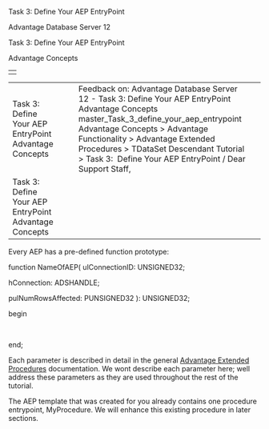 Task 3: Define Your AEP EntryPoint




Advantage Database Server 12  

Task 3: Define Your AEP EntryPoint

Advantage Concepts

|  |
| --- |
|  |

|  |  |  |  |  |
| --- | --- | --- | --- | --- |
| Task 3: Define Your AEP EntryPoint  Advantage Concepts |  |  | Feedback on: Advantage Database Server 12 - Task 3: Define Your AEP EntryPoint Advantage Concepts master\_Task\_3\_define\_your\_aep\_entrypoint Advantage Concepts > Advantage Functionality > Advantage Extended Procedures > TDataSet Descendant Tutorial > Task 3:  Define Your AEP EntryPoint / Dear Support Staff, |  |
| Task 3: Define Your AEP EntryPoint  Advantage Concepts |  |  |  |  |

Every AEP has a pre-defined function prototype:

function NameOfAEP( ulConnectionID: UNSIGNED32;

hConnection: ADSHANDLE;

pulNumRowsAffected: PUNSIGNED32 ): UNSIGNED32;

begin

 

end;

Each parameter is described in detail in the general [Advantage Extended Procedures](master_advantage_extended_procedures.htm) documentation. We wont describe each parameter here; well address these parameters as they are used throughout the rest of the tutorial.

The AEP template that was created for you already contains one procedure entrypoint, MyProcedure. We will enhance this existing procedure in later sections.